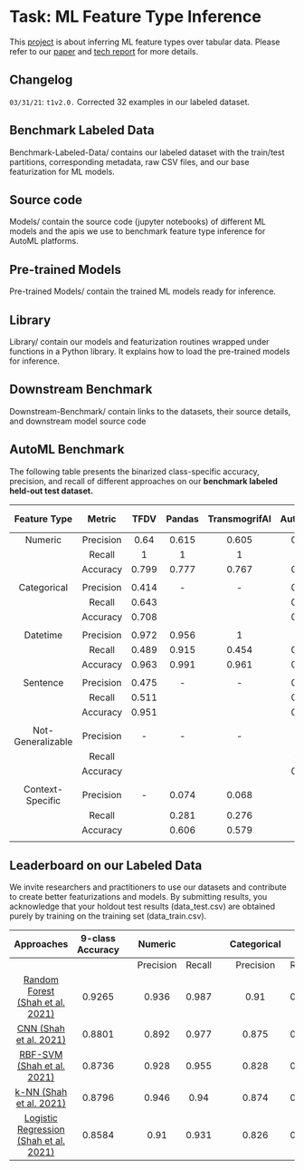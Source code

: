 # Task: ML Feature Type Inference

This [project](https://adalabucsd.github.io/sortinghat.html) is about inferring ML feature types over tabular data. Please refer to our [paper](https://adalabucsd.github.io/papers/2021_SortingHat_SIGMOD.pdf) and [tech report](https://adalabucsd.github.io/papers/TR_2021_SortingHat.pdf) for more details.

## Changelog

`03/31/21`: `t1v2.0.` Corrected 32 examples in our labeled dataset.


## Benchmark Labeled Data

Benchmark-Labeled-Data/ contains our labeled dataset with the train/test partitions, corresponding metadata, raw CSV files, and our base featurization for ML models.

## Source code

Models/ contain the source code (jupyter notebooks) of different ML models and the apis we use to benchmark feature type inference for AutoML platforms.

## Pre-trained Models

Pre-trained Models/ contain the trained ML models ready for inference.

## Library

Library/ contain our models and featurization routines wrapped under functions in a Python library. It explains how to load the pre-trained models for inference.

## Downstream Benchmark

Downstream-Benchmark/ contain links to the datasets, their source details, and downstream model source code


## AutoML Benchmark

The following table presents the binarized class-specific accuracy, precision, and recall of different approaches on our **benchmark labeled held-out test dataset.**

|      Feature Type     |      Metric      |      TFDV    |     Pandas    |     TransmogrifAI    |     AutoGluon    |     Log Reg    |      CNN     |     Rand   Forest    |
|:---------------------:|:----------------:|:------------:|:-------------:|:--------------------:|:----------------:|:--------------:|:------------:|:--------------------:|
|         Numeric       |     Precision    |      0.64    |      0.615    |         0.605        |       0.648      |       0.91     |     0.892    |         0.936        |
|                       |       Recall     |       1      |        1      |           1          |         1        |      0.931     |     0.977    |         0.987        |
|                       |      Accuracy    |     0.799    |      0.777    |         0.767        |       0.807      |      0.943     |      0.95    |         0.971        |
|                       |                  |              |               |                      |                  |                |              |                      |
|       Categorical     |     Precision    |     0.414    |        -      |           -          |       0.703      |      0.826     |     0.875    |          0.91        |
|                       |       Recall     |     0.643    |               |                      |       0.534      |      0.891     |     0.888    |         0.954        |
|                       |      Accuracy    |     0.708    |               |                      |       0.841      |      0.931     |     0.945    |         0.968        |
|                       |                  |              |               |                      |                  |                |              |                      |
|        Datetime       |     Precision    |     0.972    |      0.956    |           1          |         1        |      0.985     |     0.957    |         0.986        |
|                       |       Recall     |     0.489    |      0.915    |         0.454        |       0.887      |      0.957     |     0.957    |         0.972        |
|                       |      Accuracy    |     0.963    |      0.991    |         0.961        |       0.992      |      0.996     |     0.994    |         0.997        |
|                       |                  |              |               |                      |                  |                |              |                      |
|        Sentence       |     Precision    |     0.475    |        -      |           -          |       0.512      |      0.882     |     0.871    |         0.899        |
|                       |       Recall     |     0.511    |               |                      |       0.913      |      0.728     |     0.804    |          0.87        |
|                       |      Accuracy    |     0.951    |               |                      |       0.956      |      0.983     |     0.985    |         0.989        |
|                       |                  |              |               |                      |                  |                |              |                      |
|     Not-Generalizable |     Precision    |       -      |        -      |           -          |        0.45      |      0.709     |     0.714    |         0.946        |
|                       |       Recall     |              |               |                      |        0.54      |      0.726     |     0.777    |         0.888        |
|                       |      Accuracy    |              |               |                      |       0.879      |      0.938     |     0.942    |         0.982        |
|                       |                  |              |               |                      |                  |                |              |                      |
|      Context-Specific |     Precision    |       -      |      0.074    |         0.068        |         -        |       0.72     |     0.848    |         0.852        |
|                       |       Recall     |              |      0.281    |         0.276        |                  |      0.638     |     0.514    |         0.714        |
|                       |      Accuracy    |              |      0.606    |         0.579        |                  |      0.943     |     0.946    |         0.962        |
|                       |                  |              |               |                      |                  |                |              |                      |

<!-- ![TableComparison](images/table_comparison.png) -->


## Leaderboard on our Labeled Data

We invite researchers and practitioners to use our datasets and contribute to create better featurizations and models. By submitting results, you acknowledge that your holdout test results (data_test.csv) are obtained purely by training on the training set (data_train.csv).

<!-- ![TableAccuracy](images/table_models_all.png) -->

|                    Approaches                   |     9-class   Accuracy    |         |      Numeric     |               |         |     Categorical    |               |         |      Datetime    |               |         |      Sentence    |               |         |        URL       |               |         |     Embedded   Number    |               |         |        List      |               |         |     Not-Generalizable    |               |         |     Context-Specific    |               |         |
|:-----------------------------------------------:|:-------------------------:|:-------:|:----------------:|:-------------:|:-------:|:------------------:|:-------------:|:-------:|:----------------:|:-------------:|:-------:|:----------------:|:-------------:|:-------:|:----------------:|:-------------:|:-------:|:------------------------:|:-------------:|:-------:|:----------------:|:-------------:|:-------:|:------------------------:|:-------------:|:-------:|:-----------------------:|:-------------:|:-------:|
|                                                 |                           |         |     Precision    |     Recall    |         |      Precision     |     Recall    |         |     Precision    |     Recall    |         |     Precision    |     Recall    |         |     Precision    |     Recall    |         |         Precision        |     Recall    |         |     Precision    |     Recall    |         |         Precision        |     Recall    |         |         Precision       |     Recall    |         |
|        [Random   Forest (Shah et al. 2021)](https://adalabucsd.github.io/papers/TR_2021_SortingHat.pdf)       |           0.9265          |         |       0.936      |      0.987    |         |         0.91       |      0.954    |         |       0.986      |      0.972    |         |       0.899      |      0.87     |         |         1        |      0.969    |         |           0.919          |      0.919    |         |       0.956      |      0.754    |         |           0.946          |      0.888    |         |           0.852         |      0.714    |         |
|             [CNN   (Shah et al. 2021)](https://adalabucsd.github.io/papers/TR_2021_SortingHat.pdf)            |           0.8801          |         |       0.892      |      0.977    |         |        0.875       |      0.888    |         |       0.957      |      0.957    |         |       0.871      |      0.804    |         |       0.958      |      0.719    |         |           0.894          |      0.939    |         |         1        |      0.807    |         |           0.714          |      0.777    |         |           0.848         |      0.514    |         |
|           [RBF-SVM   (Shah et al. 2021)](https://adalabucsd.github.io/papers/TR_2021_SortingHat.pdf)          |           0.8736          |         |       0.928      |      0.955    |         |        0.828       |      0.908    |         |       0.978      |      0.965    |         |       0.817      |      0.63     |         |       0.966      |      0.875    |         |           0.919          |      0.919    |         |       0.613      |      0.86     |         |           0.854          |      0.735    |         |           0.805         |      0.67     |         |
|     [k-NN (Shah et al. 2021)](https://adalabucsd.github.io/papers/TR_2021_SortingHat.pdf)                |             0.8796           |   |       0.946      |      0.94     |   |        0.874       |      0.884    |   |       0.914      |      0.952    |   |       0.841      |      0.796    |   |         1        |      0.909    |   |           0.842          |      0.885    |   |        0.87      |      0.769    |   |           0.838          |      0.801    |   |           0.681         |      0.722    |   |
|     [Logistic   Regression (Shah et al. 2021)](https://adalabucsd.github.io/papers/TR_2021_SortingHat.pdf)    |           0.8584          |         |        0.91      |      0.931    |         |        0.826       |      0.891    |         |       0.985      |      0.957    |         |       0.882      |      0.728    |         |       0.968      |      0.938    |         |           0.947          |      0.909    |         |       0.935      |      0.754    |         |           0.709          |      0.726    |         |           0.72          |      0.638    |         |
